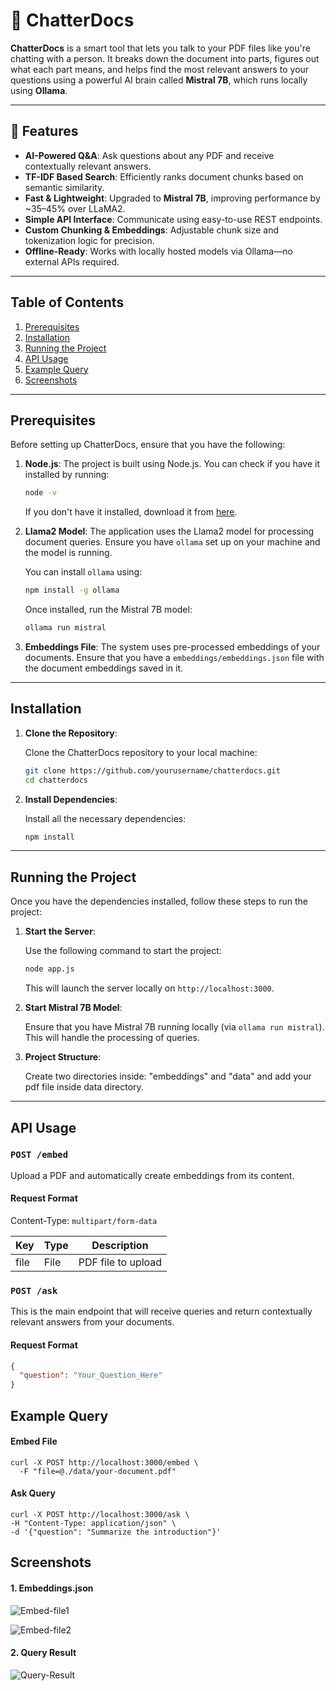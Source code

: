 # 📄 ChatterDocs

**ChatterDocs** is a smart tool that lets you talk to your PDF files like you're chatting with a person. It breaks down the document into parts, figures out what each part means, and helps find the most relevant answers to your questions using a powerful AI brain called **Mistral 7B**, which runs locally using **Ollama**.

---

## 🚀 Features

- **AI-Powered Q&A**: Ask questions about any PDF and receive contextually relevant answers.
- **TF-IDF Based Search**: Efficiently ranks document chunks based on semantic similarity.
- **Fast & Lightweight**: Upgraded to **Mistral 7B**, improving performance by ~35–45% over LLaMA2.
- **Simple API Interface**: Communicate using easy-to-use REST endpoints.
- **Custom Chunking & Embeddings**: Adjustable chunk size and tokenization logic for precision.
- **Offline-Ready**: Works with locally hosted models via Ollama—no external APIs required.


---

## Table of Contents

1. [Prerequisites](#prerequisites)
2. [Installation](#installation)
3. [Running the Project](#running-the-project)
4. [API Usage](#api-usage)
5. [Example Query](#example-query)
6. [Screenshots](#screenshots)

---

## Prerequisites

Before setting up ChatterDocs, ensure that you have the following:

1. **Node.js**: The project is built using Node.js. You can check if you have it installed by running:

    ```bash
    node -v
    ```

   If you don't have it installed, download it from [here](https://nodejs.org/).

2. **Llama2 Model**: The application uses the Llama2 model for processing document queries. Ensure you have `ollama` set up on your machine and the model is running.

    You can install `ollama` using:

    ```bash
    npm install -g ollama
    ```

    Once installed, run the Mistral 7B model:

    ```bash
    ollama run mistral
    ```

3. **Embeddings File**: The system uses pre-processed embeddings of your documents. Ensure that you have a `embeddings/embeddings.json` file with the document embeddings saved in it.

---

## Installation

1. **Clone the Repository**: 

    Clone the ChatterDocs repository to your local machine:

    ```bash
    git clone https://github.com/yourusername/chatterdocs.git
    cd chatterdocs
    ```

2. **Install Dependencies**: 

    Install all the necessary dependencies:

    ```bash
    npm install
    ```

---

## Running the Project

Once you have the dependencies installed, follow these steps to run the project:

1. **Start the Server**:

    Use the following command to start the project:

    ```bash
    node app.js
    ```

    This will launch the server locally on `http://localhost:3000`.

2. **Start Mistral 7B Model**:

    Ensure that you have Mistral 7B running locally (via `ollama run mistral`). This will handle the processing of queries.

3. **Project Structure**:
    
    Create two directories inside: "embeddings" and "data" and add your pdf file inside data directory.

---

## API Usage
### `POST /embed`

Upload a PDF and automatically create embeddings from its content.

#### Request Format

Content-Type: `multipart/form-data`

| Key  | Type | Description         |
|------|------|---------------------|
| file | File | PDF file to upload  |

### `POST /ask`

This is the main endpoint that will receive queries and return contextually relevant answers from your documents.

#### Request Format

```json
{
  "question": "Your_Question_Here"
}
```
## Example Query
#### Embed File
```example1
curl -X POST http://localhost:3000/embed \
  -F "file=@./data/your-document.pdf"
```
#### Ask Query
```example2
curl -X POST http://localhost:3000/ask \
-H "Content-Type: application/json" \
-d '{"question": "Summarize the introduction"}'
```
## Screenshots
#### 1. Embeddings.json
![Embed-file1](https://github.com/user-attachments/assets/b17a843e-465e-41b0-b175-c3733131afc9)

![Embed-file2](https://github.com/user-attachments/assets/e9b900c4-2d82-427b-9444-a48bbf249c6a)




#### 2. Query Result
![Query-Result](https://github.com/user-attachments/assets/67279ffa-7bb7-4f23-8be2-6751819a5b69)




